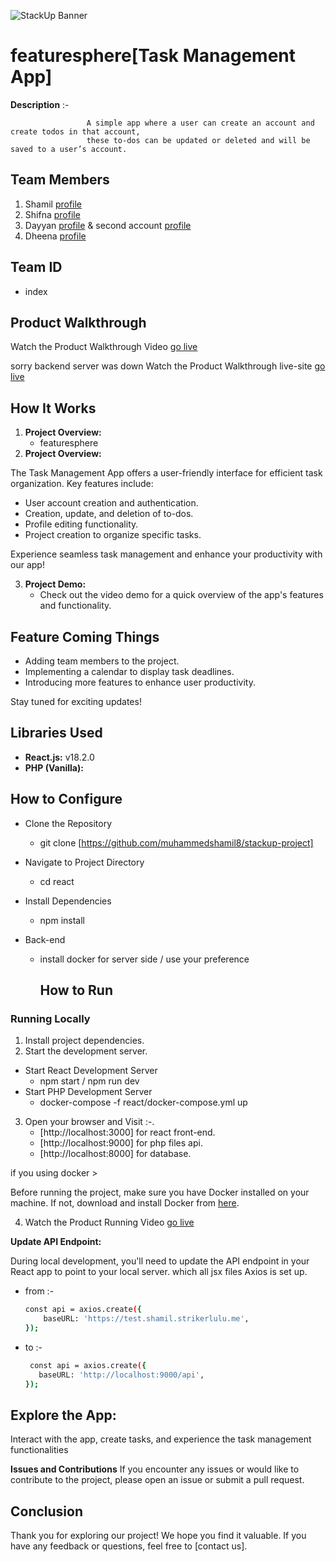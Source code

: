 ![StackUp Banner](https://tinkerhub.frappe.cloud/files/stackup%20banner.jpeg)

# featuresphere[Task Management App]

**Description** :-

                     A simple app where a user can create an account and create todos in that account, 
                     these to-dos can be updated or deleted and will be saved to a user’s account.

## Team Members
1. Shamil [profile](https://github.com/muhammedshamil8)
2. Shifna  [profile](https://github.com/shifnashirin)
3. Dayyan [profile](https://github.com/Dayyan404) & second account [profile](https://github.com/minhajp4323)
4. Dheena [profile](https://github.com/dheenanasrin)

## Team ID
- index


## Product Walkthrough

Watch the Product Walkthrough Video [go live](https://drive.google.com/file/d/1lHow4-X5oN25hs8ocK5iNwxGKWJ5nYIH/view?usp=drive_link) 

sorry backend server was down
Watch the Product Walkthrough live-site [go live](https://featuresphere.vercel.app/)

## How It Works

1. **Project Overview:**
   * featuresphere
2. **Project Overview:**

The Task Management App offers a user-friendly interface for efficient task organization. Key features include:

- User account creation and authentication.
- Creation, update, and deletion of to-dos.
- Profile editing functionality.
- Project creation to organize specific tasks.

Experience seamless task management and enhance your productivity with our app!

3. **Project Demo:**
   - Check out the video demo for a quick overview of the app's features and functionality.
## Feature Coming Things

- Adding team members to the project.
- Implementing a calendar to display task deadlines.
- Introducing more features to enhance user productivity.

Stay tuned for exciting updates!   
## Libraries Used

- **React.js:** v18.2.0
- **PHP (Vanilla):**

## How to Configure

- Clone the Repository
  * git clone [https://github.com/muhammedshamil8/stackup-project]

- Navigate to Project Directory 
  * cd react    

- Install Dependencies
  * npm install

- Back-end
  * install docker for server side / use your preference

    ## How to Run

### Running Locally

1. Install project dependencies.
2. Start the development server.
- Start React Development Server
   * npm start / npm run dev
- Start PHP Development Server
   * docker-compose -f react/docker-compose.yml up 
3. Open your browser and Visit :-.
   * [http://localhost:3000] for react front-end.
   * [http://localhost:9000] for php files api.
   * [http://localhost:8000] for database.

if you using docker >

Before running the project, make sure you have Docker installed on your machine. If not, download and install Docker from [here](https://www.docker.com/get-started).

4. Watch the Product Running  Video [go live](https://drive.google.com/file/d/1B1_xH9tdb8P6xZ35HiXIeTukchL1o5gK/view?usp=drive_link) 


**Update API Endpoint:**

During local development, you'll need to update the API endpoint in your React app to point to your local server. 
which all jsx files Axios is set up.
- from :-


    ```bash
    const api = axios.create({
        baseURL: 'https://test.shamil.strikerlulu.me',
    }); 

- to :-

    ```bash
     const api = axios.create({
       baseURL: 'http://localhost:9000/api',
   });


## Explore the App:

Interact with the app, create tasks, and experience the task management functionalities

**Issues and Contributions**
If you encounter any issues or would like to contribute to the project, please open an issue or submit a pull request.


## Conclusion

Thank you for exploring our project! We hope you find it valuable. If you have any feedback or questions, feel free to [contact us].

